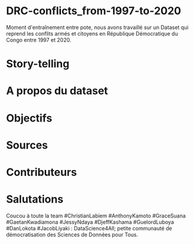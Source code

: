 # DRC-conflicts_from-1997-to-2020
Moment d'entraînement entre pote, nous avons travaillé sur un Dataset qui reprend les conflits armés et citoyens en République Démocratique du Congo entre 1997 et 2020.

# Story-telling


# A propos du dataset

# Objectifs

# Sources

# Contributeurs

# Salutations
Coucou à toute la team #ChristianLabiem #AnthonyKamoto #GraceSuana #GaetanKwadiamona #JessyNdaya #DjeffKashama #GuelordLuboya #DanLokota #JacobLiyaki : DataScience4All; petite communauté de démocratisation des Sciences de Données pour Tous.
